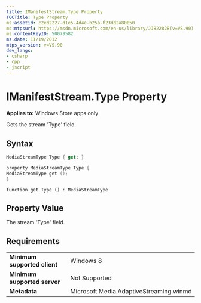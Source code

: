 ```yaml
---
title: IManifestStream.Type Property
TOCTitle: Type Property
ms:assetid: c2ed2227-d1e5-4d4e-b25a-f23dd2a80050
ms:mtpsurl: https://msdn.microsoft.com/en-us/library/JJ822828(v=VS.90)
ms:contentKeyID: 50079582
ms.date: 11/19/2012
mtps_version: v=VS.90
dev_langs:
- csharp
- cpp
- jscript
---
```


# IManifestStream.Type Property

**Applies to:** Windows Store apps only

Gets the stream 'Type' field.

## Syntax

```csharp
MediaStreamType Type { get; }
```

```cpp
property MediaStreamType Type {
MediaStreamType get ();
}
```

```jscript
function get Type () : MediaStreamType
```

## Property Value

The stream 'Type' field.

## Requirements

|||
|--- |--- |
|**Minimum supported client**|Windows 8|
|**Minimum supported server**|Not Supported|
|**Metadata**|Microsoft.Media.AdaptiveStreaming.winmd|

